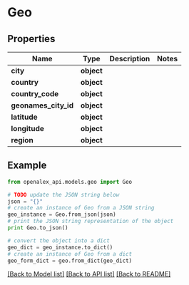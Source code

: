 # Geo


## Properties
Name | Type | Description | Notes
------------ | ------------- | ------------- | -------------
**city** | **object** |  | 
**country** | **object** |  | 
**country_code** | **object** |  | 
**geonames_city_id** | **object** |  | 
**latitude** | **object** |  | 
**longitude** | **object** |  | 
**region** | **object** |  | 

## Example

```python
from openalex_api.models.geo import Geo

# TODO update the JSON string below
json = "{}"
# create an instance of Geo from a JSON string
geo_instance = Geo.from_json(json)
# print the JSON string representation of the object
print Geo.to_json()

# convert the object into a dict
geo_dict = geo_instance.to_dict()
# create an instance of Geo from a dict
geo_form_dict = geo.from_dict(geo_dict)
```
[[Back to Model list]](../README.md#documentation-for-models) [[Back to API list]](../README.md#documentation-for-api-endpoints) [[Back to README]](../README.md)


